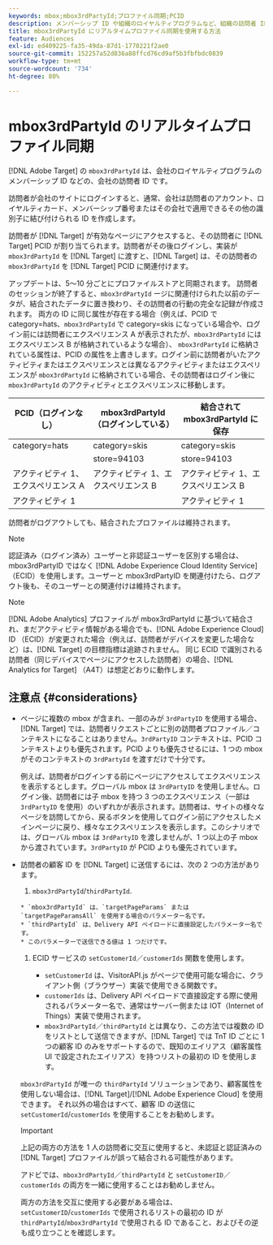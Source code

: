 ```yaml
---
keywords: mbox;mbox3rdPartyId;プロファイル同期;PCID
description: メンバーシップ ID や組織のロイヤルティプログラムなど、組織の訪問者 ID である mbox3rdPartyId の使用方法を説明します。
title: mbox3rdPartyId にリアルタイムプロファイル同期を使用する方法
feature: Audiences
exl-id: ed409225-fa35-49da-87d1-1770221f2ae0
source-git-commit: 152257a52d836a88ffcd76cd9af5b3fbfbdc0839
workflow-type: tm+mt
source-wordcount: '734'
ht-degree: 80%

---
```


# mbox3rdPartyId のリアルタイムプロファイル同期

[!DNL Adobe Target] の `mbox3rdPartyId` は、会社のロイヤルティプログラムのメンバーシップ ID などの、会社の訪問者 ID です。

訪問者が会社のサイトにログインすると、通常、会社は訪問者のアカウント、ロイヤルティカード、メンバーシップ番号またはその会社で適用できるその他の識別子に結び付けられる ID を作成します。

訪問者が [!DNL Target] が有効なページにアクセスすると、その訪問者に [!DNL Target] PCID が割り当てられます。訪問者がその後ログインし、実装が `mbox3rdPartyId` を [!DNL Target] に渡すと、[!DNL Target] は、その訪問者の `mbox3rdPartyId` を [!DNL Target] PCID に関連付けます。

アップデートは、5～10 分ごとにプロファイルストアと同期されます。 訪問者のセッションが終了すると、`mbox3rdPartyId` ージに関連付けられた以前のデータが、結合されたデータに置き換わり、その訪問者の行動の完全な記録が作成されます。 両方の ID に同じ属性が存在する場合（例えば、PCID で category=hats、`mbox3rdPartyId` で category=skis になっている場合や、ログイン前には訪問者にエクスペリエンス A が表示されたが、`mbox3rdPartyId` にはエクスペリエンス B が格納されているような場合）、 `mbox3rdPartyId` に格納されている属性は、PCID の属性を上書きします。ログイン前に訪問者がいたアクティビティまたはエクスペリエンスとは異なるアクティビティまたはエクスペリエンスが `mbox3rdPartyId` に格納されている場合、その訪問者はログイン後に `mbox3rdPartyId` のアクティビティとエクスペリエンスに移動します。

| PCID（ログインなし） | mbox3rdPartyId（ログインしている） | 結合されて mbox3rdPartyId に保存 |
|---|---|---|
| category=hats | category=skis | category=skis |
|   | store=94103 | store=94103 |
| アクティビティ 1、エクスペリエンス A | アクティビティ 1、エクスペリエンス B | アクティビティ 1、エクスペリエンス B |
| アクティビティ 1 |  | アクティビティ 1 |

訪問者がログアウトしても、結合されたプロファイルは維持されます。

>[!NOTE]
>
>認証済み（ログイン済み）ユーザーと非認証ユーザーを区別する場合は、mbox3rdPartyID ではなく [!DNL Adobe Experience Cloud Identity Service]（ECID）を使用します。ユーザーと mbox3rdPartyID を関連付けたら、ログアウト後も、そのユーザーとの関連付けは維持されます。

>[!NOTE]
>
>[!DNL Adobe Analytics] プロファイルが mbox3rdPartyId に基づいて結合され、まだアクティビティ情報がある場合でも、[!DNL Adobe Experience Cloud] ID （ECID）が変更された場合（例えば、訪問者がデバイスを変更した場合など）は、[!DNL Target] の目標指標は追跡されません。 同じ ECID で識別される訪問者（同じデバイスでページにアクセスした訪問者）の場合、[!DNL Analytics for Target] （A4T）は想定どおりに動作します。

## 注意点 {#considerations}

* ページに複数の mbox が含まれ、一部のみが `3rdPartyID` を使用する場合、[!DNL Target] では、訪問者リクエストごとに別の訪問者プロファイル／コンテキストになることはありません。`3rdPartyID` コンテキストは、PCID コンテキストよりも優先されます。PCID よりも優先させるには、1 つの mbox がそのコンテキストの `3rdPartyId` を渡すだけで十分です。

  例えば、訪問者がログインする前にページにアクセスしてエクスペリエンスを表示するとします。グローバル mbox は `3rdPartyID` を使用しません。ログイン後、訪問者には子 mbox を持つ 3 つのエクスペリエンス（一部は `3rdPartyID` を使用）のいずれかが表示されます。訪問者は、サイトの様々なページを訪問してから、戻るボタンを使用してログイン前にアクセスしたメインページに戻り、様々なエクスペリエンスを表示します。このシナリオでは、グローバル mbox は `3rdPartyID` を渡しませんが、1 つ以上の子 mbox から渡されています。`3rdPartyID` が PCID よりも優先されています。

* 訪問者の顧客 ID を [!DNL Target] に送信するには、次の 2 つの方法があります。

   1.  `mbox3rdPartyId`/`thirdPartyId`.

      * `mbox3rdPartyId` は、`targetPageParams` または `targetPageParamsAll` を使用する場合のパラメーター名です。
      * `thirdPartyId` は、Delivery API ペイロードに直接設定したパラメーター名です。
      * このパラメーターで送信できる値は 1 つだけです。

   1. ECID サービスの `setCustomerId`／`customerIds` 関数を使用します。

      * `setCustomerId` は、VisitorAPI.js がページで使用可能な場合に、クライアント側（ブラウザー）実装で使用できる関数です。
      * `customerIds` は、Delivery API ペイロードで直接設定する際に使用されるパラメーター名で、通常はサーバー側または IOT（Internet of Things）実装で使用されます。
      * `mbox3rdPartyId`／`thirdPartyId` とは異なり、この方法では複数の ID をリストとして送信できますが、[!DNL Target] では TnT ID ごとに 1 つの顧客 ID のみをサポートするので、既知のエイリアス（顧客属性 UI で設定されたエイリアス）を持つリストの最初の ID を使用します。

  `mbox3rdPartyId` が唯一の `thirdPartyId` ソリューションであり、顧客属性を使用しない場合は、[!DNL Target]/[!DNL Adobe Experience Cloud] を使用できます。 それ以外の場合はすべて、顧客 ID の送信に `setCustomerId`/`customerIds` を使用することをお勧めします。

  >[!IMPORTANT]
  >
  > 上記の両方の方法を 1 人の訪問者に交互に使用すると、未認証と認証済みの [!DNL Target] プロファイルが誤って結合される可能性があります。
  >
  >アドビでは、`mbox3rdPartyId`／`thirdPartyId` と `setCustomerID`／`customerIds` の両方を一緒に使用することはお勧めしません。
  >
  >両方の方法を交互に使用する必要がある場合は、`setCustomerID`/`customerIds` で使用されるリストの最初の ID が `thirdPartyId`/`mbox3rdPartyId` で使用される ID であること、およびその逆も成り立つことを確認します。

